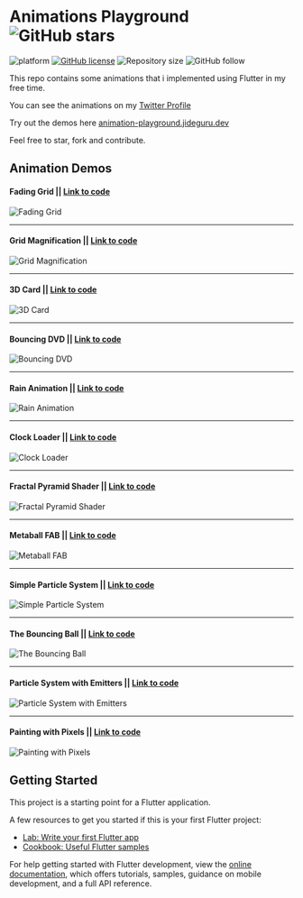 # Animations Playground ![GitHub stars](https://img.shields.io/github/stars/JideGuru/animation_playground?style=social)

![platform](https://img.shields.io/badge/platform-Flutter-blue)
[![GitHub license](https://img.shields.io/badge/License-Apache2.0-blue.svg)](LICENSE)
![Repository size](https://img.shields.io/github/repo-size/JideGuru/animation_playground)
![GitHub follow](https://img.shields.io/github/followers/JideGuru?style=social)

This repo contains some animations that i implemented using Flutter in my free time. 

You can see the animations on my [Twitter Profile](https://twitter.com/iamjideguru) 

Try out the demos here [animation-playground.jideguru.dev](https://animation-playground.jideguru.dev/)

Feel free to star, fork and contribute.

## Animation Demos

#### Fading Grid || [Link to code](https://github.com/JideGuru/animation_playground/blob/master/lib/animations/grid_magnification/fading_grid.dart)
![Fading Grid](gifs/fading-grid.gif)

---

#### Grid Magnification || [Link to code](https://github.com/JideGuru/animation_playground/blob/master/lib/animations/grid_magnification/grid_magnification.dart)
![Grid Magnification](gifs/grid-magn.gif)

---

#### 3D Card || [Link to code](https://github.com/JideGuru/animation_playground/blob/master/lib/animations/card/three_dimensional_card.dart)
![3D Card](gifs/3d-card.gif)

---

#### Bouncing DVD || [Link to code](https://github.com/JideGuru/animation_playground/blob/master/lib/animations/coding_train_challenges/bouncing_dvd.dart)
![Bouncing DVD](gifs/bouncing-dvd.gif)

---

#### Rain Animation || [Link to code](https://github.com/JideGuru/animation_playground/blob/master/lib/animations/coding_train_challenges/rain.dart)
![Rain Animation](gifs/rain.gif)

---

#### Clock Loader || [Link to code](https://github.com/JideGuru/animation_playground/blob/master/lib/animations/loaders/clock_loader.dart)
![Clock Loader](gifs/clock_loader.gif)


---

#### Fractal Pyramid Shader || [Link to code](https://github.com/JideGuru/animation_playground/blob/master/lib/shaders/fractal_pyramid.dart)
![Fractal Pyramid Shader](gifs/pyramid-shader.gif)


---

#### Metaball FAB || [Link to code](https://github.com/JideGuru/animation_playground/blob/master/lib/shaders/metaball_fab.dart)
![Metaball FAB](gifs/metaball-fab.gif)


---

#### Simple Particle System || [Link to code](https://github.com/JideGuru/animation_playground/blob/master/lib/animations/coding_train_challenges/simple_particle_system.dart)
![Simple Particle System](gifs/simple-particle-system.gif)


---

#### The Bouncing Ball || [Link to code](https://github.com/JideGuru/animation_playground/blob/master/lib/animations/coding_train_challenges/bouncing_ball.dart)
![The Bouncing Ball](gifs/bouncing-ball.gif)


---

#### Particle System with Emitters || [Link to code](https://github.com/JideGuru/animation_playground/blob/master/lib/animations/coding_train_challenges/particle_system_with_emitters.dart)
![Particle System with Emitters](gifs/particle-emitter.gif)


---

#### Painting with Pixels || [Link to code](https://github.com/JideGuru/animation_playground/blob/master/lib/animations/coding_train_challenges/painting_with_pixels.dart)
![Painting with Pixels](gifs/pixel-painting.gif)


## Getting Started

This project is a starting point for a Flutter application.

A few resources to get you started if this is your first Flutter project:

- [Lab: Write your first Flutter app](https://docs.flutter.dev/get-started/codelab)
- [Cookbook: Useful Flutter samples](https://docs.flutter.dev/cookbook)

For help getting started with Flutter development, view the
[online documentation](https://docs.flutter.dev/), which offers tutorials,
samples, guidance on mobile development, and a full API reference.
